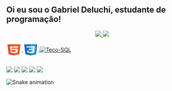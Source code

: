 ## Oi eu sou o Gabriel Deluchi, estudante de programação!
<div align="center">
  <a href="https://github.com/G4B1D4L1U41">
  <img height="180em" src="https://github-readme-stats.vercel.app/api?username=matheuspossenti&show_icons=true&theme=radical&include_all_commits=true&count_private=true"/>
  <img height="180em" src="https://github-readme-stats.vercel.app/api/top-langs/?username=G4B1D4L1U41&layout=compact&langs_count=7&theme=radical"/>
</div>
<div style="display: inline_block"><br>
  <img align="center" alt="Teco-HTML" height="30" width="40" src="https://raw.githubusercontent.com/devicons/devicon/master/icons/html5/html5-original.svg">
  <img align="center" alt="Teco-CSS" height="30" width="40" src="https://raw.githubusercontent.com/devicons/devicon/master/icons/css3/css3-original.svg">
  <img align="center" alt="Teco-SQL" height="30" width="40" src="https://cdn.jsdelivr.net/gh/devicons/devicon/icons/javascript/javascript-plain.svg">
 
  
</div>
  
  ##
 
<div> 
 <a href="https://www.youtube.com/channel/UC4gkE7SskxOKEuEAA5g62Ag" target="_blank"><img src="https://img.shields.io/badge/YouTube-FF0000?style=for-the-badge&logo=youtube&logoColor=white" target="_blank"></a>
  <a href="https://www.instagram.com/g.deluchi/" target="_blank"><img src="https://img.shields.io/badge/-Instagram-%23E4405F?style=for-the-badge&logo=instagram&logoColor=white" target="_blank"></a>
 <a href="https://www.instagram.com/g.deluchi/" target="_blank"><img src="https://img.shields.io/badge/Discord-7289DA?style=for-the-badge&logo=discord&logoColor=white" target="_blank"></a> 
  <a href = "https://mail.google.com/mail/u/0/?tab=wm#inbox"><img src="https://img.shields.io/badge/-Gmail-%23333?style=for-the-badge&logo=gmail&logoColor=white" target="_blank"></a>
  <a href="https://www.linkedin.com/in/gabriel-deluchi-777715254/" target="_blank"><img src="https://img.shields.io/badge/-LinkedIn-%230077B5?style=for-the-badge&logo=linkedin&logoColor=white" target="_blank"></a> 
  
 
  ![Snake animation](https://github.com/matheuspossenti/matheuspossenti/blob/output/github-contribution-grid-snake.svg)
</div>


